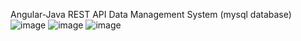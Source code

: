 Angular-Java REST API Data Management System (mysql database)
![image](https://github.com/user-attachments/assets/a9c57273-bacd-42c2-b29d-d43e998145d0)
![image](https://github.com/user-attachments/assets/bdd38f2b-ad78-4589-9e08-979bab1462b5)
![image](https://github.com/user-attachments/assets/b8577fcc-2a48-4b5e-a760-27b352c5acc6)


